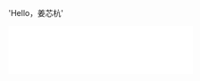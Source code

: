 'Hello，姜芯杭'
<iframe frameborder="no" border="0" marginwidth="0" marginheight="0" width=330 height=86 src="//music.163.com/outchain/player?type=2&id=1496136100&auto=0&height=66"></iframe>

